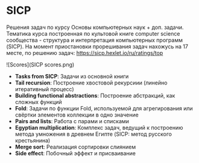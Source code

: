 # SICP
Решения задач по курсу Основы компьютерных наук + доп. задачи. Тематика курса построенная по культовой книге computer science сообщества - структура и интерпретация компьютерных программ (SICP).
На момент приостановки прорешивания задач нахожусь на 17 месте, по решению задач:
https://sicp.hexlet.io/ru/ratings/top

![Scores](SICP scores.png)

* __Tasks from SICP__: Задачи из основной книги
* __Tail recursion__: Построение хвостовой рекурсиии (линейно итеративный процесс)
* __Building functional abstractions__: Построение абстракций, как сложных функций
* __Fold__: Задачи по функции Fold, используемой для агрегирования или свёртки элементов коллекции в одно значение
* __Pairs and lists__: Работа с парами и списками
* __Egyptian multiplication__: Комплекс задач, ведущий к построению метода умножения в древнем Египте (SICP: метод русского крестьянина)
* __Merge sort__: Реализация сортировки слиянием
* __Side effect__: Побочный эффект и присваивание
